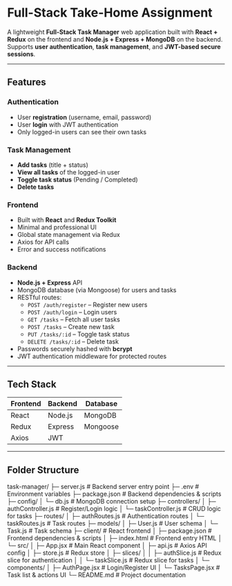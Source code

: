 # Full-Stack Take-Home Assignment

A lightweight **Full-Stack Task Manager** web application built with **React + Redux** on the frontend and **Node.js + Express + MongoDB** on the backend.  
Supports **user authentication**, **task management**, and **JWT-based secure sessions**.

---

## Features

### Authentication
- User **registration** (username, email, password)
- User **login** with JWT authentication
- Only logged-in users can see their own tasks

### Task Management
- **Add tasks** (title + status)
- **View all tasks** of the logged-in user
- **Toggle task status** (Pending / Completed)
- **Delete tasks**

### Frontend
- Built with **React** and **Redux Toolkit**
- Minimal and professional UI
- Global state management via Redux
- Axios for API calls
- Error and success notifications

### Backend
- **Node.js + Express** API
- MongoDB database (via Mongoose) for users and tasks
- RESTful routes:
  - `POST /auth/register` – Register new users
  - `POST /auth/login` – Login users
  - `GET /tasks` – Fetch all user tasks
  - `POST /tasks` – Create new task
  - `PUT /tasks/:id` – Toggle task status
  - `DELETE /tasks/:id` – Delete task
- Passwords securely hashed with **bcrypt**
- JWT authentication middleware for protected routes

---

## Tech Stack

| Frontend | Backend | Database |
|----------|---------|---------|
| React    | Node.js | MongoDB |
| Redux    | Express | Mongoose |
| Axios    | JWT     |         |

---

## Folder Structure

task-manager/
├─ server.js                   # Backend server entry point
├─ .env                        # Environment variables
├─ package.json                # Backend dependencies & scripts
├─ config/
│  └─ db.js                    # MongoDB connection setup
├─ controllers/
│  ├─ authController.js        # Register/Login logic
│  └─ taskController.js        # CRUD logic for tasks
├─ routes/
│  ├─ authRoutes.js            # Authentication routes
│  └─ taskRoutes.js            # Task routes
├─ models/
│  ├─ User.js                  # User schema
│  └─ Task.js                  # Task schema
├─ client/                     # React frontend
│  ├─ package.json             # Frontend dependencies & scripts
│  ├─ index.html               # Frontend entry HTML
│  └─ src/
│      ├─ App.jsx              # Main React component
│      ├─ api.js               # Axios API config
│      ├─ store.js             # Redux store
│      ├─ slices/
│      │   ├─ authSlice.js     # Redux slice for authentication
│      │   └─ taskSlice.js     # Redux slice for tasks
│      └─ components/
│          ├─ AuthPage.jsx     # Login/Register UI
│          └─ TasksPage.jsx    # Task list & actions UI
└─ README.md                   # Project documentation

